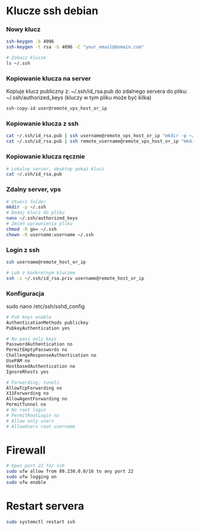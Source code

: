 # Klucze ssh debian

### Nowy klucz
```bash
ssh-keygen -b 4096
ssh-keygen -t rsa -b 4096 -C "your_email@domain.com"

# Zobacz klucze
ls ~/.ssh
```

### Kopiowanie klucza na server
Kopiuje klucz publiczny z: ~/.ssh/id_rsa.pub do zdalnego servera do pliku: ~/.ssh/authorized_keys (kluczy w tym pliku może być kilka)
```bash
ssh-copy-id user@remote_vps_host_or_ip
```

### Kopiowanie klucza z ssh
```bash
cat ~/.ssh/id_rsa.pub | ssh username@remote_vps_host_or_ip "mkdir -p ~/.ssh && touch ~/.ssh/authorized_keys && chmod -R go= ~/.ssh && cat >> ~/.ssh/authorized_keys"
cat ~/.ssh/id_rsa.pub | ssh remote_username@remote_vps_host_or_ip "mkdir -p ~/.ssh && chmod 700 ~/.ssh && cat >> ~/.ssh/authorized_keys && chmod 600 ~/.ssh/authorized_keys"
```

### Kopiowanie klucza ręcznie
```bash
# Lokalny server, desktop pokaż klucz
cat ~/.ssh/id_rsa.pub
```
### Zdalny server, vps
```bash
# Utwórz folder
mkdir -p ~/.ssh
# Dodaj klucz do pliku
nano ~/.ssh/authorized_keys
# Zmień uprawnienia pliku
chmod -R go= ~/.ssh
chown -R username:username ~/.ssh
```

### Login z ssh
```bash
ssh username@remote_host_or_ip

# Lub z konkretnym kluczem
ssh -i ~/.ssh/id_rsa.priv username@remote_host_or_ip
```

### Konfiguracja
sudo nano /etc/ssh/sshd_config
```bash
# Pub keys enable
AuthenticationMethods publickey
PubkeyAuthentication yes

# No pass only keys
PasswordAuthentication no
PermitEmptyPasswords no
ChallengeResponseAuthentication no
UsePAM no
HostbasedAuthentication no
IgnoreRhosts yes

# Forwarding, tunels
AllowTcpForwarding no
X11Forwarding no
AllowAgentForwarding no
PermitTunnel no
# No root login
# PermitRootLogin no
# Allow only users
# AllowUsers root username
```

# Firewall
```bash
# Open port 22 for ssh
sudo ufw allow from 89.230.0.0/16 to any port 22
sudo ufw logging on
sudo ufw enable
```

# Restart servera
```bash
sudo systemctl restart ssh
```
